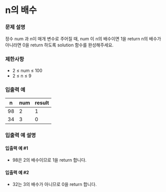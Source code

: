 # n의 배수
### 문제 설명
정수 num 과 n이 매개 변수로 주어질 때, num 이 n의 배수이면 1을 return n의 배수가 아니라면 0을 return 하도록 solution 함수를 완성해주세요.

### 제한사항
- 2 ≤ num ≤ 100
- 2 ≤ n ≤ 9
### 입출력 예

| n  | num | result |
|----|-----|--------|
| 98 | 2   | 1      |
| 34 | 3   | 0      |

### 입출력 예 설명
#### 입출력 예 #1
- 98은 2의 배수이므로 1을 return 합니다.
#### 입출력 예 #2
- 32는 3의 배수가 아니므로 0을 return 합니다.